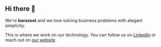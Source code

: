 ## Hi there 👋

We're **barazeet** and we love solving business problems with elegant simplicity.

This is where we work on our technology. You can follow us on [LinkedIn](https://www.linkedin.com/company/99053968/) or reach out on [our website](https://www.barazeet.com)
